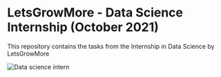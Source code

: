 # LetsGrowMore - Data Science Internship (October 2021)


This repository contains the tasks from the Internship in Data Science by LetsGrowMore

![Data science intern](https://user-images.githubusercontent.com/73244900/136392346-1f433064-065e-4b87-ab70-3428f55bc208.png)


